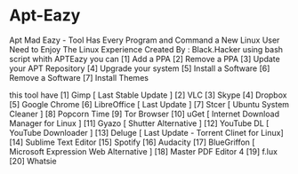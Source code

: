 # Apt-Eazy
Apt Mad Eazy - Tool Has Every Program and Command a New Linux User Need to Enjoy The Linux Experience
Created By : Black.Hacker using bash script
whith APTEazy you can
 [1] Add a PPA
 [2] Remove a PPA
 [3] Update your APT Repository
 [4] Upgrade your system
 [5] Install a Software
 [6] Remove a Software
 [7] Install Themes

this tool have 
 [1] Gimp [ Last Stable Update ]
 [2] VLC
 [3] Skype
 [4] Dropbox
 [5] Google Chrome
 [6] LibreOffice [ Last Update ]
 [7] Stcer [ Ubuntu System Cleaner ]
 [8] Popcorn Time
 [9] Tor Browser
 [10] uGet [ Internet Download Manager for Linux ]
 [11] Gyazo [ Shutter Alternative ]
 [12] YouTube DL [ YouTube Downloader ]
 [13] Deluge [ Last Update - Torrent Clinet for Linux]
 [14] Sublime Text Editor
 [15] Spotify
 [16] Audacity
 [17] BlueGriffon [ Microsoft Expression Web Alternative ]
 [18] Master PDF Editor 4
 [19] f.lux 
 [20] Whatsie
 
 

